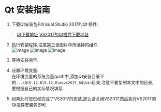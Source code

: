 Qt 安装指南
======

1. 下载Qt安装包和Visual Studio 2017的Qt 插件.<br>
> [Qt下载地址](http://download.qt.io/archive/qt/5.12/5.12.0/qt-opensource-windows-x86-5.12.0.exe)
> [VS2017的Qt插件下载地址](https://mirrors.tuna.tsinghua.edu.cn/qt/archive/vsaddin/qt-vsaddin-msvc2017-2.3.1.vsix)

2. 执行安装程序,注意第三张图片中所选择的组件.<br>
![image](https://github.com/AngelaViVi/Evision/blob/master/doc/qtinstall_1.png)
![image](https://github.com/AngelaViVi/Evision/blob/master/doc/qtinstall_2.png)
![image](https://github.com/AngelaViVi/Evision/blob/master/doc/qtinstall_3.png)
3. 等待安装完毕.<br>

4. 设置环境变量.<br>
在环境变量的系统变量/path中,添加Qt安装目录下的`...\Qt5.12.0\5.12.0\msvc2017_64\bin`目录,注意不要复制本文中的目录,要根据自己的实际情况填写.<br>

5. 如果此时您已经完成了VS2017的安装,那么请关闭VS2017,然后执行VS2017的Qt插件安装包即可.<br>